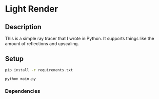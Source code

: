 # Light Render

## Description
This is a simple ray tracer that I wrote in Python. It supports things like the amount of reflections and upscaling.

## Setup

```bash
pip install -r requirements.txt

python main.py
```


### Dependencies
